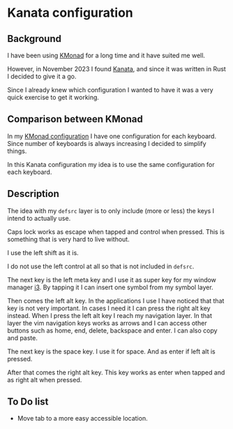 # Kanata configuration

## Background

I have been using [KMonad](https://github.com/kmonad/kmonad) for a long time
and it have suited me well.

However, in November 2023 I found [Kanata](https://github.com/jtroo/kanata),
and since it was written in Rust I decided to give it a go.

Since I already knew which configuration I wanted to have it was a very quick
exercise to get it working.

## Comparison between KMonad

In my [KMonad configuration](https://github.com/jakeru/kmonad-config) I have
one configuration for each keyboard. Since number of keyboards is always
increasing I decided to simplify things.

In this Kanata configuration my idea is to use the same configuration for each
keyboard.

## Description

The idea with my `defsrc` layer is to only include (more or less) the keys I
intend to actually use.

Caps lock works as escape when tapped and control when pressed. This is
something that is very hard to live without.

I use the left shift as it is.

I do not use the left control at all so that is not included in `defsrc`.

The next key is the left meta key and I use it as super key for my window
manager [i3](https://i3wm.org/). By tapping it I can insert one symbol from my
symbol layer.

Then comes the left alt key. In the applications I use I have noticed that that
key is not very important. In cases I need it I can press the right alt key
instead. When I press the left alt key I reach my navigation layer. In that layer
the vim navigation keys works as arrows and I can access other buttons such as
home, end, delete, backspace and enter. I can also copy and paste.

The next key is the space key. I use it for space. And as enter if left alt is
pressed.

After that comes the right alt key. This key works as enter when tapped and as
right alt when pressed.

## To Do list

- Move tab to a more easy accessible location.

